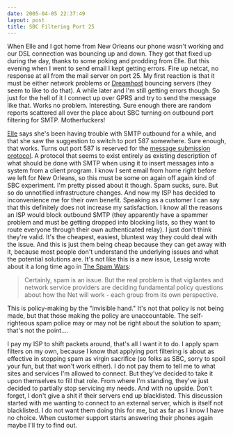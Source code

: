 ```yaml
---
date: 2005-04-05 22:37:49
layout: post
title: SBC Filtering Port 25
---
```


When Elle and I got home from New Orleans our phone wasn't working and our DSL connection was bouncing up and down. They got that fixed up during the day, thanks to some poking and prodding from Elle.  But this evening when I went to send email I kept getting errors. Fire up netcat, no response at all from the mail server on port 25.  My first reaction is that it must be either network problems or [Dreamhost](http://www.dreamhost.com) bouncing servers (they seem to like to do that).  A while later and I'm still getting errors though. So just for the hell of it I connect up over GPRS and try to send the message like that. Works no problem. Interesting. Sure enough there are random reports scattered all over the place about SBC turning on outbound port filtering for SMTP. Motherfuckers!





[Elle](http://www.ellementk.com) says she's been having trouble with SMTP outbound for a while, and that she saw the suggestion to switch to port 587 somewhere. Sure enough, that works. Turns out port 587 is reserved for the [message submission protocol](http://www.ietf.org/rfc/rfc2476.txt). A protocol that seems to exist entirely as existing description of what should be done with SMTP when using it to insert messages into a system from a client program. I know I sent email from home right before we left for New Orleans, so this must be some on again off again kind of SBC experiment. I'm pretty pissed about it though. Spam sucks, sure. But so do unnotified infrastructure changes. And now my ISP has decided to inconvenience me for their own benefit. Speaking as a customer I can say that this definitely does not increase my satisfaction. I know all the reasons an ISP would block outbound SMTP (they apparently have a spammer problem and must be getting dropped into blocking lists, so they want to route everyone through their own authenticated relay). I just don't think they're valid. It's the cheapest, easiest, bluntest way they could deal with the issue. And this is just them being cheap because they can get away with it, because most people don't understand the underlying issues and what the potential solutions are. It's not like this is a new issue, Lessig wrote about it a long time ago in [The Spam Wars](http://www.lessig.org/content/standard/0,1902,3006,00.html):





> Certainly, spam is an issue. But the real problem is that vigilantes and network service providers are deciding fundamental policy questions about how the Net will work - each group from its own perspective.

This is policy-making by the "invisible hand." It's not that policy is not being made, but that those making the policy are unaccountable. The self-righteous spam police may or may not be right about the solution to spam; that's not the point....





I pay my ISP to shift packets around, that's all I want it to do.  I apply spam filters on my own, because I know that applying port filtering is about as effective in stopping spam as virgin sacrifice (so folks as SBC, sorry to spoil your fun, but that won't work either). I do not pay them to tell me to what sites and services I'm allowed to connect. But they've decided to take it upon themselves to fill that role. From where I'm standing, they've just decided to partially stop servicing my needs. And with no upside. Don't forget, I don't give a shit if their servers end up blacklisted. This discussion started with me wanting to connect to an external server, which is itself not blacklisted. I do not want them doing this for me, but as far as I know I have no choice. When customer support starts answering their phones again maybe I'll try to find out.
